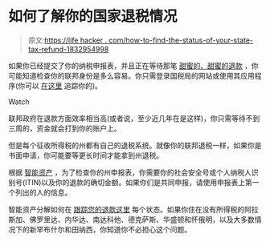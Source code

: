 # 如何了解你的国家退税情况

> 原文:[https://life hacker . com/how-to-find-the-status-of-your-state-tax-refund-1832954998](https://lifehacker.com/how-to-find-out-the-status-of-your-state-tax-refund-1832954998)

如果你已经提交了你的纳税申报表，并且正在等待那笔 [甜蜜的、甜蜜的退款](https://twocents.lifehacker.com/what-to-do-with-your-tax-refund-1822515530) ，你可能知道检查你的联邦身份是多么容易。你只需登录国税局的网站或使用其应用程序(你可以 [在这里](https://sa.www4.irs.gov/irfof/lang/en/irfofgetstatus.jsp) 追踪你的)。

Watch

联邦政府在退款方面效率相当高(或者说，至少近几年在是这样)，你只需等待不到三周的，资金就会打到你的账户上。

但是每个征收所得税的州都有自己的退税系统。就像你的联邦退税一样，如果你是书面申请，你可能要等更长时间才能拿到州退税。

根据 [智能资产](https://smartasset.com/taxes/wheres-my-state-tax-refund) ，为了检查你的州申报表，你需要你的社会安全号或个人纳税人识别号(ITIN)以及你的退款的确切金额。如果你们是共同申报，请使用申报表上第一个列出的人的信息。

智能资产分解如何在 [跟踪您的退款这里](https://smartasset.com/taxes/wheres-my-state-tax-refund) 每个状态。如果你住在没有所得税的阿拉斯加、佛罗里达、内华达、南达科他、德克萨斯、华盛顿和怀俄明，以及大多数情况下的新罕布什尔和田纳西，你知道你不必担心这个问题。